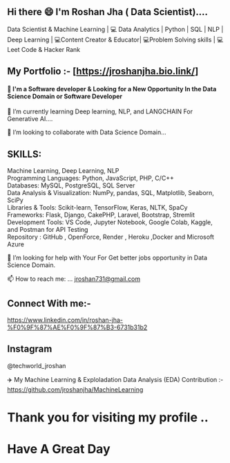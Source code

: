 ## Hi there 😄 I'm Roshan Jha ( Data Scientist).... 
Data Scientist & Machine Learning | 💻 Data Analytics | Python | SQL | NLP | Deep Learning  | 💻Content Creator & Educator| 💻Problem Solving skills | 💻Leet Code & Hacker Rank
## My Portfolio :- [https://jroshanjha.bio.link/]

<h4> 🔭 I'm a Software developer & Looking for a New Opportunity In the Data Science Domain or Software Developer </h4>

🌱 I’m currently learning  Deep learning, NLP, and LANGCHAIN For Generative AI....

👯 I’m looking to collaborate with Data Science Domain...

 ## SKILLS:
  Machine Learning, Deep Learning, NLP <br>
  Programming Languages: Python, JavaScript, PHP, C/C++ <br>
  Databases: MySQL, PostgreSQL, SQL Server <br>
  Data Analysis & Visualization: NumPy, pandas, SQL, Matplotlib, Seaborn, SciPy <br>
  Libraries & Tools: Scikit-learn, TensorFlow, Keras, NLTK, SpaCy <br>
  Frameworks: Flask, Django, CakePHP, Laravel, Bootstrap, Stremlit <br>
  Development Tools: VS Code, Jupyter Notebook, Google Colab, Kaggle, and Postman for API Testing <br>
  Repository : GitHub , OpenForce, Render , Heroku ,Docker and Microsoft Azure <br>

🤔 I’m looking for help with Your For Get better jobs opportunity in  Data Science Domain.

📫 How to reach me: ...  jroshan731@gmail.com 

## Connect With me:- 
https://www.linkedin.com/in/roshan-jha-%F0%9F%87%AE%F0%9F%87%B3-6731b31b2
## Instagram 
@techworld_jroshan

✈️ My Machine Learning & Exploladation Data Analysis (EDA) Contribution :- 
 https://github.com/jroshanjha/MachineLearning  <Br> 

# Thank you for visiting my profile ..

# Have A Great Day

                                                                                                         



 

 

<!--
**jroshanjha/jroshanjha** is a ✨ _special_ ✨ repository because its `README.md` (this file) appears on your GitHub profile.

Here are some ideas to get you started:

- 🔭 I’m currently working on ...
- 🌱 I’m currently learning ...
- 👯 I’m looking to collaborate on ...
- 🤔 I’m looking for help with ...
- 💬 Ask me about ...
- 📫 How to reach me: ...
- 😄 Pronouns: ...
- ⚡ Fun fact: ...
-->
